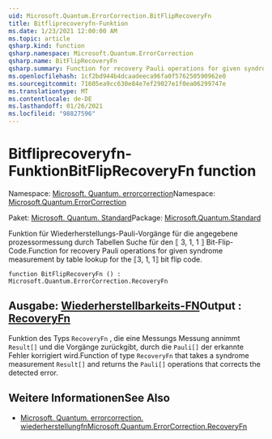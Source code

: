 ```yaml
---
uid: Microsoft.Quantum.ErrorCorrection.BitFlipRecoveryFn
title: Bitfliprecoveryfn-Funktion
ms.date: 1/23/2021 12:00:00 AM
ms.topic: article
qsharp.kind: function
qsharp.namespace: Microsoft.Quantum.ErrorCorrection
qsharp.name: BitFlipRecoveryFn
qsharp.summary: Function for recovery Pauli operations for given syndrome measurement by table lookup for the ⟦3, 1, 1⟧ bit flip code.
ms.openlocfilehash: 1cf2bd944b4dcaadeeca96fa0f576250590962e0
ms.sourcegitcommit: 71605ea9cc630e84e7ef29027e1f0ea06299747e
ms.translationtype: MT
ms.contentlocale: de-DE
ms.lasthandoff: 01/26/2021
ms.locfileid: "98827596"
---
```

# <a name="bitfliprecoveryfn-function"></a><span data-ttu-id="e573d-102">Bitfliprecoveryfn-Funktion</span><span class="sxs-lookup"><span data-stu-id="e573d-102">BitFlipRecoveryFn function</span></span>

<span data-ttu-id="e573d-103">Namespace: [Microsoft. Quantum. errorcorrection](xref:Microsoft.Quantum.ErrorCorrection)</span><span class="sxs-lookup"><span data-stu-id="e573d-103">Namespace: [Microsoft.Quantum.ErrorCorrection](xref:Microsoft.Quantum.ErrorCorrection)</span></span>

<span data-ttu-id="e573d-104">Paket: [Microsoft. Quantum. Standard](https://nuget.org/packages/Microsoft.Quantum.Standard)</span><span class="sxs-lookup"><span data-stu-id="e573d-104">Package: [Microsoft.Quantum.Standard](https://nuget.org/packages/Microsoft.Quantum.Standard)</span></span>


<span data-ttu-id="e573d-105">Funktion für Wiederherstellungs-Pauli-Vorgänge für die angegebene prozessormessung durch Tabellen Suche für den ⟦ 3, 1, 1 ⟧ Bit-Flip-Code.</span><span class="sxs-lookup"><span data-stu-id="e573d-105">Function for recovery Pauli operations for given syndrome measurement by table lookup for the ⟦3, 1, 1⟧ bit flip code.</span></span>

```qsharp
function BitFlipRecoveryFn () : Microsoft.Quantum.ErrorCorrection.RecoveryFn
```


## <a name="output--recoveryfn"></a><span data-ttu-id="e573d-106">Ausgabe: [Wiederherstellbarkeits-FN](xref:Microsoft.Quantum.ErrorCorrection.RecoveryFn)</span><span class="sxs-lookup"><span data-stu-id="e573d-106">Output : [RecoveryFn](xref:Microsoft.Quantum.ErrorCorrection.RecoveryFn)</span></span>

<span data-ttu-id="e573d-107">Funktion des Typs `RecoveryFn` , die eine Messungs Messung annimmt `Result[]` und die Vorgänge zurückgibt, durch die `Pauli[]` der erkannte Fehler korrigiert wird.</span><span class="sxs-lookup"><span data-stu-id="e573d-107">Function of type `RecoveryFn` that takes a syndrome measurement `Result[]` and returns the `Pauli[]` operations that corrects the detected error.</span></span>

## <a name="see-also"></a><span data-ttu-id="e573d-108">Weitere Informationen</span><span class="sxs-lookup"><span data-stu-id="e573d-108">See Also</span></span>

- [<span data-ttu-id="e573d-109">Microsoft. Quantum. errorcorrection. wiederherstellungfn</span><span class="sxs-lookup"><span data-stu-id="e573d-109">Microsoft.Quantum.ErrorCorrection.RecoveryFn</span></span>](xref:Microsoft.Quantum.ErrorCorrection.RecoveryFn)
